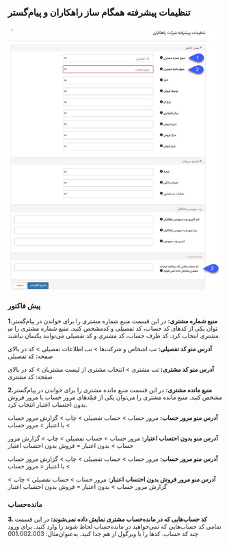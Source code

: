 ## تنظیمات پیشرفته همگام ساز راهکاران و پیام‌گستر

![](hamgaamsazRahkaran.jpg)

### پیش فاکتور

**1.منبع شماره مشتری:** در این قسمت منبع شماره مشتری را برای خواندن در پیام‌گستر مشخص کنید. منبع شماره مشتری را می‎توان یکی از کدهای کد حساب، کد تفصیلی و کد مشتری انتخاب کرد. کد طرف حساب، کد مشتری و کد تفصیلی می‌توانند یکسان نباشند.


**آدرس منو کد تفصیلی:** تب اشخاص و شرکت‌ها > تب اطلاعات تفصیلی > کد در بالای صفحه: کد تفصیلی

**آدرس منو کد مشتری:** تب مشتری > انتخاب مشتری از لیست مشتریان > کد در بالای صفحه: کد مشتری

**2.منبع مانده مشتری:** در این قسمت منبع مانده مشتری را برای خواندن در پیام‌گستر مشخص کنید. منبع مانده مشتری را می‌توان یکی از فیلدهای مرور حساب یا مرور فروش بدون احتساب اعتبار انتخاب کرد.

**آدرس منو مرور حساب:** مرور حساب > حساب تفصیلی > چاپ > گزارش مرور حساب > با اعتبار = مرور حساب

**آدرس منو بدون احتساب اعتبار:** مرور حساب > حساب تفصیلی > چاپ > گزارش مرور حساب > بدون اعتبار = فروش بدون احتساب اعتبار

**آدرس منو مرور حساب:** مرور حساب > حساب تفصیلی > چاپ > گزارش مرور حساب > با اعتبار = مرور حساب

**آدرس منو مرور فروش بدون احتساب اعتبار:** مرور حساب > حساب تفصیلی > چاپ > گزارش مرور حساب > بدون اعتبار = فروش بدون احتساب اعتبار

### مانده‌حساب

**3. کد حساب‌هایی که در مانده‌حساب مشتری نمایش داده نمی‌شوند:** در این قسمت تمامی کد‍ حساب‌هایی که نمی‌خواهید در مانده‌حساب لحاظ شوند را وارد کنید. برای ورود چند کد حساب، کدها را با ویرگول از هم جدا کنید. به‌عنوان‌مثال: 001،002،003

